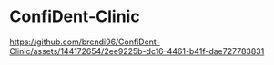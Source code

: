 # ConfiDent-Clinic
https://github.com/brendi96/ConfiDent-Clinic/assets/144172654/2ee9225b-dc16-4461-b41f-dae727783831

